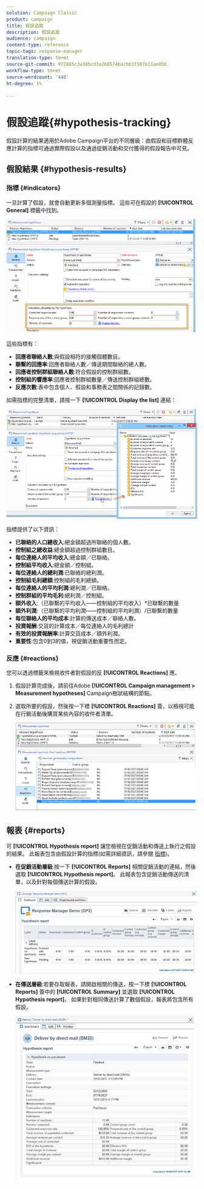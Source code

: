 ```yaml
---
solution: Campaign Classic
product: campaign
title: 假設追蹤
description: 假設追蹤
audience: campaign
content-type: reference
topic-tags: response-manager
translation-type: tm+mt
source-git-commit: 972885c3a38bcd3a260574bacbb3f507e11ae05b
workflow-type: tm+mt
source-wordcount: '448'
ht-degree: 1%

---
```



# 假設追蹤{#hypothesis-tracking}

假設計算的結果適用於Adobe Campaign平台的不同層級：由假設和目標群體反應計算的指標可通過實際假設以及通過促銷活動和交付獲得的假設報告中可見。

## 假設結果 {#hypothesis-results}

### 指標 {#indicators}

一旦計算了假設，就會自動更新多個測量指標。 這些可在假設的 **[!UICONTROL General]** 標籤中找到。

![](assets/response_hypothesis_delivery_example_010.png)

這些指標有：

* **回應者聯絡人數**:與假設相符的接觸個體數目。
* **聯繫的回應率**:回應者聯絡人數／傳送期間聯絡的總人數。
* **回應者控制群組聯絡人數**:符合假設的控制群組數。
* **控制組的響應率**:回應者控制群組數量／傳送控制群組總數。
* **反應次數**:表中包含個人、假設和事務表之間關係的記錄數。

如需指標的完整清單，請按一下 **[!UICONTROL Display the list]** 連結：

![](assets/response_hypothesis_indicators_002.png)

指標提供了以下資訊：

* **已聯絡的人口總收入**:總金額超過所聯絡的個人數。
* **控制組之總收益**:總金額超過控制群組數目。
* **每位連絡人的平均收入**:總金額／已聯絡。
* **控制組平均收入**:總金額／控制組。
* **每位連絡人的總利潤**:已聯絡的總利潤。
* **控制組毛利總額**:控制組的毛利總額。
* **每位連絡人的平均利潤**:總利潤／已聯絡。
* **控制群組的平均毛利**:總利潤／控制組。
* **額外收入**:（已聯繫的平均收入——控制組的平均收入）*已聯繫的數量
* **額外利潤**:（已聯繫的平均利潤——控制組的平均利潤）/已聯繫的數量
* **每位聯絡人的平均成本**:計算的傳送成本／聯絡人數。
* **投資報酬**:交貨的計算成本／每位連絡人的毛利總計
* **有效的投資報酬率**:計算交貨成本／額外利潤。
* **重要性**:包含0到3的值，視促銷活動重要性而定。

### 反應 {#reactions}

您可以透過標籤來檢視收件者對假設的反 **[!UICONTROL Reactions]** 應。

1. 假設計算完成後，請前往Adobe **[!UICONTROL Campaign management > Measurement hypotheses]** Campaign樹狀結構的節點。
1. 選取所要的假設，然後按一下標 **[!UICONTROL Reactions]** 簽，以檢視可能在行銷活動後購買某些內容的收件者清單。

   ![](assets/response_hypothesis_reactions_001.png)

## 報表 {#reports}

可 **[!UICONTROL Hypothesis report]** 讓您檢視在促銷活動和傳送上執行之假設的結果。 此報表包含由假設計算的指標(如需詳細資訊，請參閱 [指標](#indicators))。

* **在促銷活動層級**:按一下 **[!UICONTROL Reports]** 相關促銷活動的連結，然後選取 **[!UICONTROL Hypothesis report]**。 此報表包含促銷活動傳送的清單，以及針對每個傳送計算的假設。

   ![](assets/response_hypothesis_campaign_report_001.png)

* **在傳送層級**:若要存取報表，請開啟相關的傳送，按一下標 **[!UICONTROL Reports]** 簽中的 **[!UICONTROL Summary]** 並選取 **[!UICONTROL Hypothesis report]**。 如果針對相同傳送計算了數個假設，報表將包含所有假設。

   ![](assets/response_hypothesis_delivery_report_001.png)
